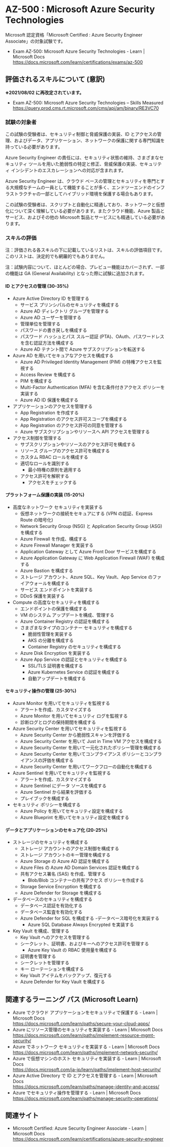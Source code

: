 # AZ-500 : Microsoft Azure Security Technologies
Microsoft 認定資格「Microsoft Certified : Azure Security Engineer Associate」の対象試験です。
- Exam AZ-500: Microsoft Azure Security Technologies - Learn | Microsoft Docs  
https://docs.microsoft.com/learn/certifications/exams/az-500

## 評価されるスキルについて (意訳)
**※2021/08/02 に再改定されています。**
- Exam AZ-500: Microsoft Azure Security Technologies – Skills Measured  
https://query.prod.cms.rt.microsoft.com/cms/api/am/binary/RE3VC70

### 試験の対象者
この試験の受験者は、セキュリティ制御と脅威保護の実装、ID とアクセスの管理、およびデータ、アプリケーション、ネットワークの保護に関する専門知識を持っている必要があります。

Azure Security Engineer の責任には、セキュリティ状態の維持、さまざまなセキュリティ ツールを用いた脆弱性の特定と修正、脅威保護の実装、セキュリティ インシデントのエスカレーションへの対応が含まれます。

Azure Security Engineer は、クラウド ベースの管理とセキュリティを専門とする大規模なチームの一員として機能することが多く、エンドツーエンドのインフラストラクチャの一部としてハイブリッド環境を保護する場合もあります。

この試験の受験者は、スクリプトと自動化に精通しており、ネットワークと仮想化について深く理解している必要があります。またクラウド機能、Azure 製品とサービス、およびその他の Microsoft 製品とサービスにも精通している必要があります。

### スキルの評価
注：評価される各スキルの下に記載しているリストは、スキルの評価項目です。このリストは、決定的でも網羅的でもありません。

注：試験内容について、ほとんどの場合、プレビュー機能はカバーされず、一部の機能は GA (General Availability) となった際に試験に追加されます。

#### ID とアクセスの管理 (30-35%)
- Azure Active Directory ID を管理する
  - サービス プリンシパルのセキュリティを構成する
  - Azure AD ディレクトリ グループを管理する
  - Azure AD ユーザーを管理する
  - 管理単位を管理する
  - パスワードの書き戻しを構成する
  - パスワード ハッシュとパス スルー認証 (PTA)、OAuth、パスワードレスを含む認証方法を構成する
  - Azure AD テナント間で Azure サブスクリプションを転送する
- Azure AD を用いてセキュアなアクセスを構成する
  - Azure AD Privileged Identity Management (PIM) の特権アクセスを監視する
  - Access Review を構成する
  - PIM を構成する
  - Multi-Factor Authentication (MFA) を含む条件付きアクセス ポリシーを実装する
  - Azure AD ID 保護を構成する
- アプリケーションのアクセスを管理する
  - App Registration を作成する
  - App Registration のアクセス許可スコープを構成する
  - App Registration のアクセス許可の同意を管理する
  - Azure サブスクリプションやリソースへ API アクセスを管理する 
- アクセス制御を管理する
  - サブスクリプションやリソースのアクセス許可を構成する
  - リソース グループのアクセス許可を構成する
  - カスタム RBAC ロールを構成する
  - 適切なロールを識別する
    - 最小特権の原則を適用する
  - アクセス許可を解釈する
    - アクセスをチェックする
#### プラットフォーム保護の実装 (15-20%)
- 高度なネットワーク セキュリティを実装する
  - 仮想ネットワークの接続をセキュアにする (VPN の認証、Express Route の暗号化)
  - Network Security Group (NSG) と Application Security Group (ASG) を構成する
  - Azure Firewall を作成、構成する
  - Azure Firewall Manager を実装する
  - Application Gateway として Azure Front Door サービスを構成する
  - Azure Application Gateway に Web Application Firewall (WAF) を構成する
  - Azure Bastion を構成する
  - ストレージ アカウント、Azure SQL、Key Vault、App Service のファイアウォールを構成する
  - サービス エンドポイントを実装する
  - DDoS 保護を実装する
- Compute の高度なセキュリティを構成する
  - エンドポイントの保護を構成する
  - VM のシステム アップデートを構成、管理する
  - Azure Container Registry の認証を構成する
  - さまざまなタイプのコンテナー セキュリティを構成する
    - 脆弱性管理を実装する
    - AKS の分離を構成する
    - Container Registry のセキュリティを構成する
  - Azure Disk Encryption を実装する
  - Azure App Service の認証とセキュリティを構成する
    - SSL/TLS 証明書を構成する
    - Azure Kubernetes Service の認証を構成する
    - 自動アップデートを構成する
#### セキュリティ操作の管理 (25-30%)
- Azure Monitor を用いてセキュリティを監視する
  - アラートを作成、カスタマイズする
  - Azure Monitor を用いてセキュリティ ログを監視する
  - 診断ログとログの保持期間を構成する
- Azure Security Center を用いてセキュリティを監視する
  - Azure Security Center から脆弱性スキャンを評価する
  - Azure Security Center を用いて Just in Time VM アクセスを構成する
  - Azure Security Center を用いて一元化されたポリシー管理を構成する
  - Azure Security Center を用いてコンプライアンス ポリシーとコンプライアンスの評価を構成する
  - Azure Security Center を用いてワークフローの自動化を構成する
- Azure Sentinel を用いてセキュリティを監視する
  - アラートを作成、カスタマイズする
  - Azure Sentinel にデータ ソースを構成する
  - Azure Sentinel から結果を評価する
  - プレイブックを構成する
- セキュリティ ポリシーを構成する
  - Azure Policy を用いてセキュリティ設定を構成する
  - Azure Blueprint を用いてセキュリティ設定を構成する
#### データとアプリケーションのセキュア化 (20-25%)
- ストレージのセキュリティを構成する
  - ストレージ アカウントのアクセス制御を構成する
  - ストレージ アカウントのキー管理を構成する
  - Azure Storage の Azure AD 認証を構成する
  - Azure Files の Azure AD Domain Services 認証を構成する
  - 共有アクセス署名 (SAS) を作成、管理する
    - Blob/Blob コンテナーの共有アクセス ポリシーを作成する
  - Storage Service Encryption を構成する
  - Azure Defender for Storage を構成する
- データベースのセキュリティを構成する
  - データベース認証を有効化する
  - データベース監査を有効化する
  - Azure Defender for SQL を構成する
  -データベース暗号化を実装する
    - Azure SQL Database Always Encrypted を実装する
- Key Vault を構成、管理する
  - Key Vault へのアクセスを管理する
  - シークレット、証明書、およびキーへのアクセス許可を管理する
    - Azure Key Vault の RBAC 使用量を構成する
  - 証明書を管理する
  - シークレットを管理する
  - キー ローテーションを構成する
  - Key Vault アイテムをバックアップ、復元する
  - Azure Defender for Key Vault を構成する

## 関連するラーニング パス (Microsoft Learn)
- Azure でクラウド アプリケーションをセキュリティで保護する - Learn | Microsoft Docs  
https://docs.microsoft.com/learn/paths/secure-your-cloud-apps/
- Azure にリソース管理のセキュリティを実装する - Learn | Microsoft Docs  
https://docs.microsoft.com/learn/paths/implement-resource-mgmt-security/
- Azure でネットワーク セキュリティを実装する - Learn | Microsoft Docs  
https://docs.microsoft.com/learn/paths/implement-network-security/
- Azure で仮想マシンのホスト セキュリティを実装する - Learn | Microsoft Docs  
https://docs.microsoft.com/ja-jp/learn/paths/implement-host-security/
- Azure Active Directory で ID とアクセスを管理する - Learn | Microsoft Docs  
https://docs.microsoft.com/learn/paths/manage-identity-and-access/
- Azure でセキュリティ操作を管理する - Learn | Microsoft Docs  
https://docs.microsoft.com/learn/paths/manage-security-operations/

## 関連サイト
- Microsoft Certified: Azure Security Engineer Associate - Learn | Microsoft Docs  
https://docs.microsoft.com/learn/certifications/azure-security-engineer
